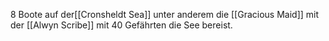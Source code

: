 8 Boote auf der[[Cronsheldt Sea]] unter anderem die [[Gracious Maid]] mit der [[Alwyn Scribe]] mit 40 Gefährten die See bereist.
